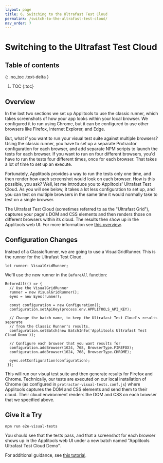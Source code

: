 ```yaml
---
layout: page
title: 6. Switching to the Ultrafast Test Cloud
permalink: /switch-to-the-ultrafast-test-cloud/
nav_order: 7
---
```


# Switching to the Ultrafast Test Cloud

## Table of contents
{: .no_toc .text-delta }

1. TOC
{:toc}

## Overview

In the last two sections we set up Applitools to use the classic runner, which takes screenshots of how your app looks within your local browser. We configured it to run using Chrome, but it can be configured to use other browsers like Firefox, Internet Explorer, and Edge.

But, what if you want to run your visual test suite against multiple browsers? Using the classic runner, you have to set up a separate Protractor configuration for each browser, and add separate NPM scripts to launch the tests for each browser. If you want to run on four different browsers, you'd have to run the tests four different times, once for each browser. That takes a lot of time to set up an execute.

Fortunately, Applitools provides a way to run the tests only one time, and then render how each screenshot would look on each browser. How is this possible, you ask? Well, let me introduce you to Applitools' Ultrafast Test Cloud. As you will see below, it takes a lot less configuration to set up, and you can test on multiple browsers in the same time it would normally take to test on a single browser.

The Ultrafast Test Cloud (sometimes referred to as the "Ultrafast Grid"), captures your page's DOM and CSS elements and then renders those on different browsers within its cloud. The results then show up in the Applitools web UI. For more information see [this overview](https://applitools.com/product-ultrafast-test-cloud/). 

## Configuration Changes

Instead of a ClassicRunner, we are going to use a VisualGridRunner. This is the runner for the Ultrafast Test Cloud. 

```
let runner: VisualGridRunner;
```

We'll use the new runner in the `BeforeAll` function:

```
BeforeAll(() => {
  // Use the VisualGridRunner
  runner = new VisualGridRunner();
  eyes = new Eyes(runner);

  const configuration = new Configuration();
  configuration.setApiKey(process.env.APPLITOOLS_API_KEY);

  // Change the batch name, to keep the Ultrafast Test Cloud's results separate
  // from the Classic Runner's results.
  configuration.setBatch(new BatchInfo('Applitools Ultrafast Test Cloud Demo'));

  // Configure each browser that you want results for
  configuration.addBrowser(1024, 768, BrowserType.FIREFOX); 
  configuration.addBrowser(1024, 768, BrowserType.CHROME);

  eyes.setConfiguration(configuration);
 });
```

This will run our visual test suite and then generate results for Firefox and Chrome. Technically, our tests are executed on our local installation of Chrome (as configured in `protractor-visual-tests.conf.js`) where Applitools captures the DOM and CSS elements and send them to their cloud. Their cloud environment renders the DOM and CSS on each browser that we specified above.

## Give it a Try

```
npm run e2e-visual-tests
```

You should see that the tests pass, and that a screenshot for each browser shows up in the Applitools web UI under a new batch named "Applitools Ultrafast Test Cloud Demo".

For additional guidance, see [this tutorial](https://applitools.com/tutorials/protractor.html#_1-introduction-to-the-ultrafast-grid).
